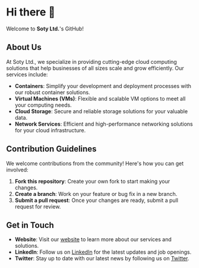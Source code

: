 # Hi there 👋

Welcome to **Soty Ltd.**'s GitHub!

## About Us

At Soty Ltd., we specialize in providing cutting-edge cloud computing solutions that help businesses of all sizes scale and grow efficiently. Our services include:

- **Containers**: Simplify your development and deployment processes with our robust container solutions.
- **Virtual Machines (VMs)**: Flexible and scalable VM options to meet all your computing needs.
- **Cloud Storage**: Secure and reliable storage solutions for your valuable data.
- **Network Services**: Efficient and high-performance networking solutions for your cloud infrastructure.

## Contribution Guidelines

We welcome contributions from the community! Here's how you can get involved:

1. **Fork this repository**: Create your own fork to start making your changes.
2. **Create a branch**: Work on your feature or bug fix in a new branch.
3. **Submit a pull request**: Once your changes are ready, submit a pull request for review.

## Get in Touch

- **Website**: Visit our [website](https://soty.one) to learn more about our services and solutions.
- **LinkedIn**: Follow us on [LinkedIn](https://linkedin.com/company/soty) for the latest updates and job openings.
- **Twitter**: Stay up to date with our latest news by following us on [Twitter](https://twitter.com/soty).
